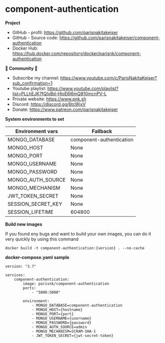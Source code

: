 # component-authentication

**Project**

- GitHub - profil: https://github.com/parisnakitakejser
- GitHub - Source code: https://github.com/parisnakitakejser/component-authentication
- Docker Hub: https://hub.docker.com/repository/docker/parisnk/component-authentication

**🌟 Community 🌟**

- Subscribe my channel: https://www.youtube.com/c/ParisNakitaKejser?sub_confirmation=1
- Youtube playlist: https://www.youtube.com/playlist?list=PLLhEJK7fQIxBd-HloE6l6mQ810mcnPV-L
- Private website: https://www.pnk.sh
- Discord: https://discord.gg/6tcWjxV
- Donate: https://www.patreon.com/parisnakitakejser


**System environments to set**

| Environment vars        | Fallback                      |
| ----------------------- | ----------------------------- |
| MONGO_DATABASE          | component-authentication      |
| MONGO_HOST              | None                          |
| MONGO_PORT              | None                          |
| MONGO_USERNAME          | None                          |           
| MONGO_PASSWORD          | None                          |
| MONGO_AUTH_SOURCE       | None                          |
| MONGO_MECHANISM         | None                          |
| JWT_TOKEN_SECRET        | None                          |
| SESSION_SECRET_KEY      | None                          |
| SESSION_LIFETIME        | 604800                        |

**Build new images**

If you found eny bugs and want to build your own images, you can do it very quickly by using this command

`docker build -t component-authentication:{version} . --no-cache`

**docker-compose.yaml sample**

    version: "3.7"
    
    services:
        component-authentication:
            image: parisnk/component-authentication
            ports:
                - "5000:5000"
    
            environment:
                - MONGO_DATABASE=component-authentication
                - MONGO_HOST={hostname}
                - MONGO_PORT={port}
                - MONGO_USERNAME={username}
                - MONGO_PASSWORD={password}
                - MONGO_AUTH_SOURCE=admin
                - MONGO_MECHANISM=SCRAM-SHA-1
                - JWT_TOKEN_SECRET={jwt-secret-token}
